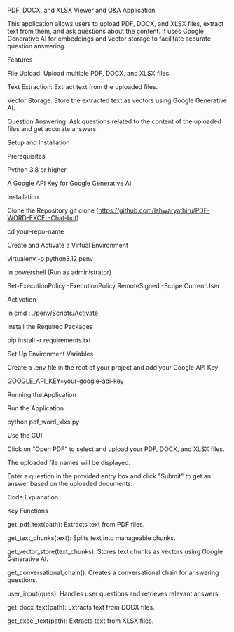 PDF, DOCX, and XLSX Viewer and Q&A Application

This application allows users to upload PDF, DOCX, and XLSX files, extract text from them, and ask questions about the content. It uses Google Generative AI for embeddings and vector storage to facilitate accurate question answering.

Features

File Upload: Upload multiple PDF, DOCX, and XLSX files.

Text Extraction: Extract text from the uploaded files.

Vector Storage: Store the extracted text as vectors using Google Generative AI.

Question Answering: Ask questions related to the content of the uploaded files and get accurate answers.

Setup and Installation

Prerequisites

Python 3.8 or higher

A Google API Key for Google Generative AI

Installation

Clone the Repository
git clone (https://github.com/Ishwaryathiru/PDF-WORD-EXCEL-Chat-bot)

cd your-repo-name

Create and Activate a Virtual Environment

virtualenv -p python3.12 penv

In powershell (Run as administrator)

Set-ExecutionPolicy -ExecutionPolicy RemoteSigned -Scope CurrentUser

Activation

in cmd : ./penv/Scripts/Activate

Install the Required Packages

pip install -r requirements.txt

Set Up Environment Variables

Create a .env file in the root of your project and add your Google API Key:

GOOGLE_API_KEY=your-google-api-key

Running the Application

Run the Application

python pdf_word_xlxs.py

Use the GUI

Click on "Open PDF" to select and upload your PDF, DOCX, and XLSX files.

The uploaded file names will be displayed.

Enter a question in the provided entry box and click "Submit" to get an answer based on the uploaded documents.

Code Explanation

Key Functions

get_pdf_text(path): Extracts text from PDF files.

get_text_chunks(text): Splits text into manageable chunks.

get_vector_store(text_chunks): Stores text chunks as vectors using Google Generative AI.

get_conversational_chain(): Creates a conversational chain for answering questions.

user_input(ques): Handles user questions and retrieves relevant answers.

get_docx_text(path): Extracts text from DOCX files.

get_excel_text(path): Extracts text from XLSX files.
